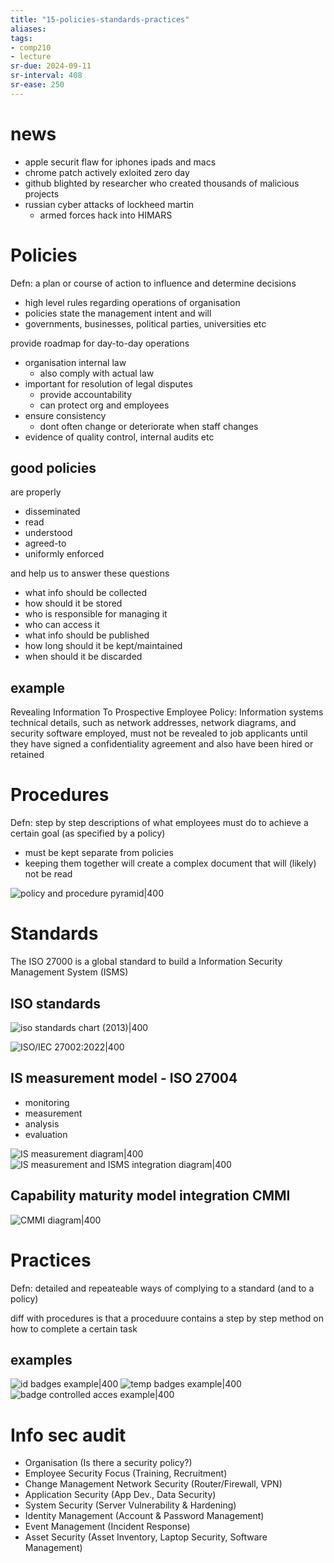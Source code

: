 ```yaml
---
title: "15-policies-standards-practices"
aliases: 
tags: 
- comp210
- lecture
sr-due: 2024-09-11
sr-interval: 408
sr-ease: 250
---
```


# news
- apple securit flaw for iphones ipads and macs
- chrome patch actively exloited zero day
- github blighted by researcher who created thousands of malicious projects
- russian cyber attacks of lockheed martin
	- armed forces hack into HIMARS

# Policies
Defn: a plan or course of action to influence and determine decisions

- high level rules regarding operations of organisation
- policies state the management intent and will
- governments, businesses, political parties, universities etc

provide roadmap for day-to-day operations
- organisation internal law
	- also comply with actual law
- important for resolution of legal disputes
	- provide accountability
	- can protect org and employees
- ensure consistency
	- dont often change or deteriorate when staff changes
- evidence of quality control, internal audits etc

## good policies 
are properly
- disseminated
- read
- understood
- agreed-to
- uniformly enforced

and help us to answer these questions
- what info should be collected
- how should it be stored
- who is responsible for managing it
- who can access it
- what info should be published
- how long should it be kept/maintained
- when should it be discarded

## example
Revealing Information To Prospective Employee
Policy: Information systems technical details, such as network addresses, network diagrams, and security software employed, must not be revealed to job applicants until they have signed a confidentiality agreement and also have been hired or retained

# Procedures
Defn: step by step descriptions of what employees must do to achieve a certain goal (as specified by a policy)

- must be kept separate from policies
- keeping them together will create a complex document that will (likely) not be read

![policy and procedure pyramid|400](https://i.imgur.com/rdQaLkh.png)

# Standards
The ISO 27000 is a global standard to build a Information Security Management System (ISMS)

## ISO standards
![iso standards chart (2013)|400](https://i.imgur.com/BjgT9lK.png)

![ISO/IEC 27002:2022|400](https://i.imgur.com/zhCsjzZ.png)

## IS measurement model - ISO 27004
- monitoring
- measurement
- analysis
- evaluation

![IS measurement diagram|400](https://i.imgur.com/8R7vatT.png)
![IS measurement and ISMS integration diagram|400](https://i.imgur.com/HuvV6mn.png)

## Capability maturity model integration CMMI

![CMMI diagram|400](https://i.imgur.com/4SseQm7.png)

# Practices
Defn: detailed and repeateable ways of complying to a standard (and to a policy)

diff with procedures is that a proceduure contains a step by step method on how to complete a certain task

## examples
![id badges example|400](https://i.imgur.com/bkdXQOy.png)
![temp badges example|400](https://i.imgur.com/Y13IGfP.png)
![badge controlled acces example|400](https://i.imgur.com/hj9gPCb.png)

# Info sec audit
- Organisation (Is there a security policy?) 
- Employee Security Focus (Training, Recruitment) 
- Change Management Network Security (Router/Firewall, VPN) 
- Application Security (App Dev., Data Security) 
- System Security (Server Vulnerability & Hardening) 
- Identity Management (Account & Password Management) 
- Event Management (Incident Response) 
- Asset Security (Asset Inventory, Laptop Security, Software Management)
